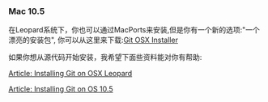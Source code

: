 ### Mac 10.5 ###

在Leopard系统下，你也可以通过MacPorts来安装,但是你有一个新的选项:"一个漂亮的安装包", 你可以从这里来下载:[Git OSX Installer](http://code.google.com/p/git-osx-installer/downloads/list?can=3)

如果你想从源代码开始安装，我希望下面些资料能对你有帮助:

[Article: Installing Git on OSX Leopard](http://solutions.treypiepmeier.com/2008/02/25/installing-git-on-os-x-leopard/)

[Article: Installing Git on OS 10.5](http://dysinger.net/2007/12/30/installing-git-on-mac-os-x-105-leopard/)



